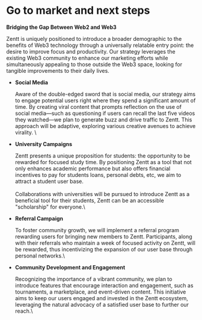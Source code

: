# Go to market and next steps

**Bridging the Gap Between Web2 and Web3**

Zentt is uniquely positioned to introduce a broader demographic to the benefits of Web3 technology through a universally relatable entry point: the desire to improve focus and productivity. Our strategy leverages the existing Web3 community to enhance our marketing efforts while simultaneously appealing to those outside the Web3 space, looking for tangible improvements to their daily lives.

*   **Social Media**

    Aware of the double-edged sword that is social media, our strategy aims to engage potential users right where they spend a significant amount of time. By creating viral content that prompts reflection on the use of social media—such as questioning if users can recall the last five videos they watched—we plan to generate buzz and drive traffic to Zentt. This approach will be adaptive, exploring various creative avenues to achieve virality. \

*   **University  Campaigns**

    Zentt presents a unique proposition for students: the opportunity to be rewarded for focused study time. By positioning Zentt as a tool that not only enhances academic performance but also offers financial incentives to pay for students loans, personal debts, etc, we aim to attract a student user base. \
    \
    Collaborations with universities will be pursued to introduce Zentt as a beneficial tool for their students, Zentt can be an accessible "scholarship" for everyone.\

*   **Referral Campaign**

    To foster community growth, we will implement a referral program rewarding users for bringing new members to Zentt. Participants, along with their referrals who maintain a week of focused activity on Zentt, will be rewarded, thus incentivizing the expansion of our user base through personal networks.\

*   **Community Development and Engagement**

    Recognizing the importance of a vibrant community, we plan to introduce features that encourage interaction and engagement, such as tournaments, a marketplace, and event-driven content. This initiative aims to keep our users engaged and invested in the Zentt ecosystem, leveraging the natural advocacy of a satisfied user base to further our reach.\





